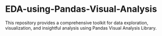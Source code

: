 # EDA-using-Pandas-Visual-Analysis
This repository provides a comprehensive toolkit for data exploration, visualization, and insightful analysis using Pandas Visual Analysis Library.
